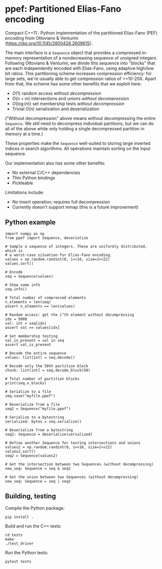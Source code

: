 # ppef: Partitioned Elias-Fano encoding

Compact C++11 : Python implementation of the partitioned Elias-Fano (PEF) encoding from Ottoviano & Venturini (https://doi.org/10.1145/2600428.2609615).

The main interface is a `Sequence` object that provides a compressed in-memory representation of a nondecreasing sequence of unsigned integers. Following Ottoviano & Venturini, we divide this sequence into "blocks" that are each independently encoded with Elias-Fano, using adaptive high/low bit ratios. This partitioning scheme increases compression efficiency: for large sets, we're usually able to get compression ratios of >=10-20X. Apart from that, the scheme has some other benefits that we exploit here:
 - $O(1)$ random access _without decompression_
 - $O(n+m)$ intersections and unions _without decompression_
 - $O(\log (n))$ set membership tests _without decompression_
 - Trivial $O(n)$ serialization and deserialization

("Without decompression" above means without decompressing the entire `Sequence`. We still need to decompress individual partitions, but we can do all of the above while only holding a single decompressed partition in memory at a time.)

These properties make the `Sequence` well-suited to storing large inverted indices in search algorithms. All operations maintain sorting on the input sequence.

Our implementation also has some other benefits:
 - No external C/C++ dependencies
 - Thin Python bindings
 - Pickleable

Limitations include:
 - No insert operation; requires full decompression
 - Currently doesn't support mmap (this is a future improvement)

## Python example

```
import numpy as np
from ppef import Sequence, deserialize

# Sample a sequence of integers. These are uniformly distributed, which is
# a worst-case situation for Elias-Fano encoding.
values = np.random.randint(0, 1<<16, size=1<<22)
values.sort()

# Encode
seq = Sequence(values)

# Show some info
seq.info()

# Total number of compressed elements
n_elements = len(seq)
assert n_elements == len(values)

# Random access: get the i^th element without decompressing
idx = 5000
val: int = seq[idx]
assert val == values[idx]

# Set membership testing
val_is_present = val in seq
assert val_is_present

# Decode the entire sequence
values: list[int] = seq.decode()

# Decode only the 50th partition block
chunk: list[int] = seq.decode_block(50)

# Total number of partition blocks
print(seq.n_blocks)

# Serialize to a file
seq.save("myfile.ppef")

# Deserialize from a file
seq2 = Sequence("myfile.ppef")

# Serialize to a bytestring
serialized: bytes = seq.serialize()

# Deserialize from a bytestring
seq2: Sequence = deserialize(serialized)

# Define another Sequence for testing intersections and unions
values2 = np.random.randint(0, 1<<16, size=1<<22)
values2.sort()
seq2 = Sequence(values2)

# Get the intersection between two Sequences (without decompressing)
new_seq: Sequence = seq & seq2

# Get the union between two Sequences (without decompressing)
new_seq: Sequence = seq | seq2
```

## Building, testing

Compile the Python package:
```
pip install .
```

Build and run the C++ tests:
```
cd tests
make
./test_driver
```

Run the Python tests:
```
pytest tests
```
